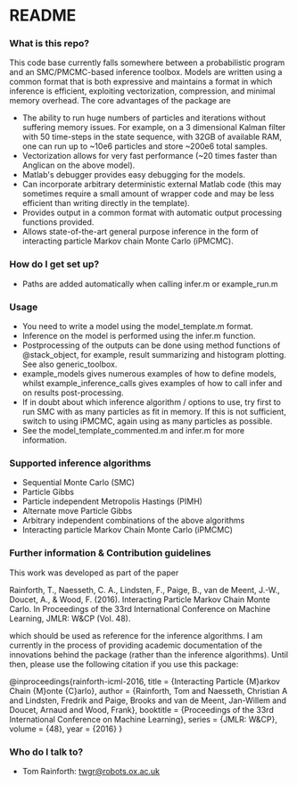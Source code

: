 # README #

### What is this repo? ###

This code base currently falls somewhere between a probabilistic program and an SMC/PMCMC-based inference toolbox.  Models are written using a common format that is both expressive and maintains a format in which inference is efficient, exploiting vectorization, compression, and minimal memory overhead.  The core advantages of the package are

* The ability to run huge numbers of particles and iterations without suffering memory issues.  For example, on a 3 dimensional Kalman filter with 50 time-steps in the state sequence, with 32GB of available RAM, one can run up to ~10e6 particles and store ~200e6 total samples.
* Vectorization allows for very fast performance (~20 times faster than Anglican on the above model).
* Matlab's debugger provides easy debugging for the models.
* Can incorporate arbitrary deterministic external Matlab code (this may sometimes require a small amount of wrapper code and may be less efficient than writing directly in the template).
* Provides output in a common format with automatic output processing functions provided.
* Allows state-of-the-art general purpose inference in the form of interacting particle Markov chain Monte Carlo (iPMCMC).

### How do I get set up? ###

* Paths are added automatically when calling infer.m or example_run.m

### Usage ###

* You need to write a model using the model_template.m format.
* Inference on the model is performed using the infer.m function.
* Postprocessing of the outputs can be done using method functions of @stack_object, for example, result summarizing and histogram plotting.  See also generic_toolbox.
* example_models gives numerous examples of how to define models, whilst example_inference_calls gives examples of how to call infer and on results post-processing.
* If in doubt about which inference algorithm / options to use, try first to run SMC with as many particles as fit in memory.  If this is not sufficient, switch to using iPMCMC, again using as many particles as possible.
* See the model_template_commented.m and infer.m for more information.

### Supported inference algorithms ###

* Sequential Monte Carlo (SMC)
* Particle Gibbs
* Particle independent Metropolis Hastings (PIMH)
* Alternate move Particle Gibbs
* Arbitrary independent combinations of the above algorithms 
* Interacting particle Markov Chain Monte Carlo (iPMCMC)

### Further information & Contribution guidelines ###

This work was developed as part of the paper 

Rainforth, T., Naesseth, C. A., Lindsten, F., Paige, B., van de Meent, J.-W., Doucet, A., & Wood, F. (2016). Interacting Particle Markov Chain Monte Carlo. In Proceedings of the 33rd International Conference on Machine Learning, JMLR: W&CP (Vol. 48).

which should be used as reference for the inference algorithms.  I am currently in the process of providing academic documentation of the innovations behind the package (rather than the inference algorithms).  Until then, please use the following citation if you use this package:

@inproceedings{rainforth-icml-2016,
  title = {Interacting Particle {M}arkov Chain {M}onte {C}arlo},
  author = {Rainforth, Tom and Naesseth, Christian A and Lindsten, Fredrik and Paige, Brooks and van de Meent, Jan-Willem and Doucet, Arnaud and Wood, Frank},
  booktitle = {Proceedings of the 33rd International Conference on Machine Learning},
  series = {JMLR: W\&CP},
  volume = {48},
  year = {2016}
}
 
### Who do I talk to? ###

* Tom Rainforth: twgr@robots.ox.ac.uk